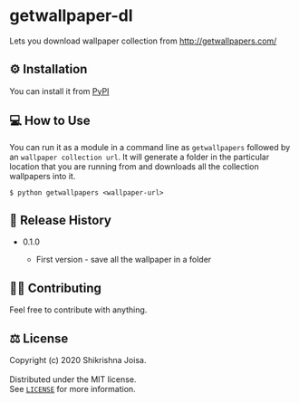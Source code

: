 # getwallpaper-dl

Lets you download wallpaper collection from http://getwallpapers.com/

## ⚙️ Installation

You can install it from [PyPI](https://pypi.org/project/getwallpapers/0.1.0/)

## 💻 How to Use

You can run it as a module in a command line as `getwallpapers` followed by an `wallpaper collection url`. It will generate a folder in the particular location that you are running from and downloads all the collection wallpapers into it.

    $ python getwallpapers <wallpaper-url>

## 📑 Release History

* 0.1.0

    * First version - save all the wallpaper in a folder

## 🚧🚀 Contributing

Feel free to contribute with anything.

## ⚖️ License

Copyright (c) 2020 Shikrishna Joisa. <br />
<br />
Distributed under the MIT license. <br />
See [`LICENSE`](https://github.com/Diegoslourenco/skoopy/blob/main/LICENSE) for more information.

